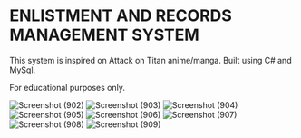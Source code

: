 # ENLISTMENT AND RECORDS MANAGEMENT SYSTEM

This system is inspired on Attack on Titan anime/manga.
Built using C# and MySql.

For educational purposes only.

![Screenshot (902)](https://user-images.githubusercontent.com/95606482/180783694-0237fe6d-4e88-402b-8087-5ea8ff9bcec7.png)
![Screenshot (903)](https://user-images.githubusercontent.com/95606482/180783711-68d942af-e9fa-4d5e-ab2f-1d9b7e8ea17e.png)
![Screenshot (904)](https://user-images.githubusercontent.com/95606482/180783735-d60bb511-9a70-425b-8ad3-3865db523f78.png)
![Screenshot (905)](https://user-images.githubusercontent.com/95606482/180783742-bb68e552-fab3-42f0-adfb-248e0d6fe170.png)
![Screenshot (906)](https://user-images.githubusercontent.com/95606482/180783750-76a44b22-7330-4922-829c-7df6c09f11b3.png)
![Screenshot (907)](https://user-images.githubusercontent.com/95606482/180783763-747adff9-7ce8-4d73-9147-841e80604856.png)
![Screenshot (908)](https://user-images.githubusercontent.com/95606482/180783778-4afc034b-b0c4-4131-a6bc-7f5b2eaf58c8.png)
![Screenshot (909)](https://user-images.githubusercontent.com/95606482/180783786-41ce0ab6-ffc1-4210-99cb-b9e941125cb5.png)
